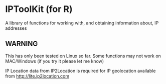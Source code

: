 # IPToolKit (for R)

A library of functions for working with, and obtaining information about, IP addresses

## WARNING

This has only been tested on Linux so far.  Some functions may not work on MAC/Windows (if you try it please let me know)

IP Location data from IP2Location is required for IP geolocation available from <a href="http://lite.ip2location.com">http://lite.ip2location.com</a>
